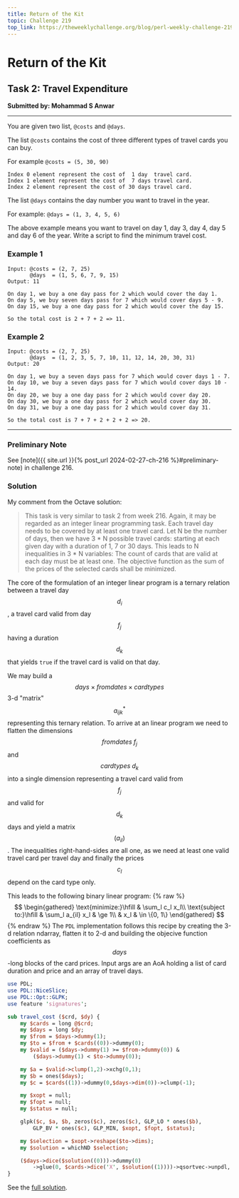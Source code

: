 ```yaml
---
title: Return of the Kit
topic: Challenge 219
top_link: https://theweeklychallenge.org/blog/perl-weekly-challenge-219
---
```

# Return of the Kit

## Task 2: Travel Expenditure
**Submitted by: Mohammad S Anwar**

---
You are given two list, `@costs` and `@days`.

The list `@costs` contains the cost of three different types of travel cards you can buy.

For example `@costs = (5, 30, 90)`
```
Index 0 element represent the cost of  1 day  travel card.
Index 1 element represent the cost of  7 days travel card.
Index 2 element represent the cost of 30 days travel card.
```
The list `@days` contains the day number you want to travel in the year.

For example: `@days = (1, 3, 4, 5, 6)`

The above example means you want to travel on day 1, day 3, day 4, day 5 and day 6 of the year.
Write a script to find the minimum travel cost.

### Example 1
```
Input: @costs = (2, 7, 25)
       @days  = (1, 5, 6, 7, 9, 15)
Output: 11

On day 1, we buy a one day pass for 2 which would cover the day 1.
On day 5, we buy seven days pass for 7 which would cover days 5 - 9.
On day 15, we buy a one day pass for 2 which would cover the day 15.

So the total cost is 2 + 7 + 2 => 11.
```
### Example 2
```
Input: @costs = (2, 7, 25)
       @days  = (1, 2, 3, 5, 7, 10, 11, 12, 14, 20, 30, 31)
Output: 20

On day 1, we buy a seven days pass for 7 which would cover days 1 - 7.
On day 10, we buy a seven days pass for 7 which would cover days 10 - 14.
On day 20, we buy a one day pass for 2 which would cover day 20.
On day 30, we buy a one day pass for 2 which would cover day 30.
On day 31, we buy a one day pass for 2 which would cover day 31.

So the total cost is 7 + 7 + 2 + 2 + 2 => 20.
```
---
### Preliminary Note
See [note]({{ site.url }}{% post_url 2024-02-27-ch-216 %}#preliminary-note) in challenge 216.

### Solution
My comment from the Octave solution:

> This task is very similar to task 2 from week 216.  Again, it may
> be regarded as an integer linear programming task.
> Each travel day needs to be covered by at least one travel card.
> Let N be the number of days, then we have 3 * N possible travel
> cards: starting at each given day with a duration of 1, 7 or 30
> days.  This leads to N inequalities in 3 * N variables: The count
> of cards that are valid at each day must be at least one.  The
> objective function as the sum of the prices of the selected cards
> shall be minimized.

The core of the formulation of an integer linear program is a ternary relation between a travel day $$d_i$$, a travel card valid from day $$f_j$$ having a duration $$d_k$$ that yields `true` if the travel card is valid on that day.

We may build a $$\mathit{days} \times \mathit{fromdates} \times \mathit{cardtypes}$$
3-d "matrix" $$a_{ijk}^*$$ representing this ternary relation.
To arrive at an linear program we need to flatten the dimensions $$\mathit{fromdates}\;f_j$$ and
$$\mathit{cardtypes}\;d_k$$ into a single dimension representing a travel card valid from $$f_j$$
and valid for $$d_k$$ days and yield a matrix $$(a_{il})$$.
The inequalities right-hand-sides are all one, as we need at least one valid travel card per travel day and finally the prices $$c_l$$ depend on the card type only.

This leads to the following binary linear program:
{% raw %}
$$
\begin{gathered}
\text{minimize:}\hfill & \sum_l c_l x_l\\
\text{subject to:}\hfill & \sum_l a_{il} x_l & \ge 1\\
& x_l & \in \{0, 1\}
\end{gathered}
$$
{% endraw %}
The `PDL` implementation follows this recipe by creating the 3-d relation ndarray, flatten it to 2-d
and building the objecive function coefficients as $$\mathit{days}$$-long blocks of the card prices.
Input args are an AoA holding a list of card duration and price and an array of travel days.
```perl
use PDL;
use PDL::NiceSlice;
use PDL::Opt::GLPK;
use feature 'signatures';

sub travel_cost ($crd, $dy) {
    my $cards = long @$crd;
    my $days = long $dy;
    my $from = $days->dummy(1);
    my $to = $from + $cards((0))->dummy(0);
    my $valid = ($days->dummy(1) >= $from->dummy(0)) &
        ($days->dummy(1) < $to->dummy(0));

    my $a = $valid->clump(1,2)->xchg(0,1);
    my $b = ones($days);
    my $c = $cards((1))->dummy(0,$days->dim(0))->clump(-1);

    my $xopt = null;
    my $fopt = null;
    my $status = null;

    glpk($c, $a, $b, zeros($c), zeros($c), GLP_LO * ones($b),
        GLP_BV * ones($c), GLP_MIN, $xopt, $fopt, $status);

    my $selection = $xopt->reshape($to->dims);
    my $solution = whichND $selection;

    ($days->dice($solution((0)))->dummy(0)
        ->glue(0, $cards->dice('X', $solution((1))))->qsortvec->unpdl, $fopt);
}

```

See the [full solution](https://github.com/manwar/perlweeklychallenge-club/blob/master/challenge-219/jo-37/perl/ch-2.pl).
